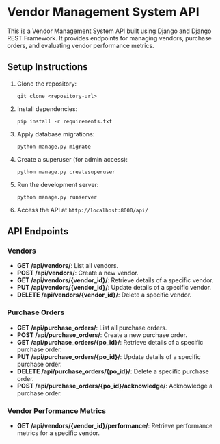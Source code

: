 # Vendor Management System API

This is a Vendor Management System API built using Django and Django REST Framework. It provides endpoints for managing vendors, purchase orders, and evaluating vendor performance metrics.

## Setup Instructions

1. Clone the repository:
   ```
   git clone <repository-url>
   ```

2. Install dependencies:
   ```
   pip install -r requirements.txt
   ```

3. Apply database migrations:
   ```
   python manage.py migrate
   ```

4. Create a superuser (for admin access):
   ```
   python manage.py createsuperuser
   ```

5. Run the development server:
   ```
   python manage.py runserver
   ```

6. Access the API at `http://localhost:8000/api/`

## API Endpoints

### Vendors
- **GET /api/vendors/**: List all vendors.
- **POST /api/vendors/**: Create a new vendor.
- **GET /api/vendors/{vendor_id}/**: Retrieve details of a specific vendor.
- **PUT /api/vendors/{vendor_id}/**: Update details of a specific vendor.
- **DELETE /api/vendors/{vendor_id}/**: Delete a specific vendor.

### Purchase Orders
- **GET /api/purchase_orders/**: List all purchase orders.
- **POST /api/purchase_orders/**: Create a new purchase order.
- **GET /api/purchase_orders/{po_id}/**: Retrieve details of a specific purchase order.
- **PUT /api/purchase_orders/{po_id}/**: Update details of a specific purchase order.
- **DELETE /api/purchase_orders/{po_id}/**: Delete a specific purchase order.
- **POST /api/purchase_orders/{po_id}/acknowledge/**: Acknowledge a purchase order.

### Vendor Performance Metrics
- **GET /api/vendors/{vendor_id}/performance/**: Retrieve performance metrics for a specific vendor.

